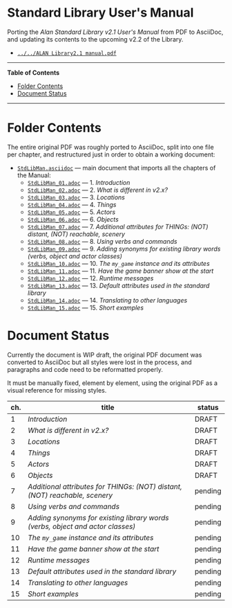# Standard Library User's Manual

Porting the _Alan Standard Library v2.1 User's Manual_ from PDF to AsciiDoc, and updating its contents to the upcoming v2.2 of the Library.

- [`../../ALAN Library2.1 manual.pdf`][Man PDF]

-----

**Table of Contents**

<!-- MarkdownTOC autolink="true" bracket="round" autoanchor="false" lowercase="only_ascii" uri_encoding="true" levels="1,2,3" -->

- [Folder Contents](#folder-contents)
- [Document Status](#document-status)

<!-- /MarkdownTOC -->

-----


# Folder Contents

The entire original PDF was roughly ported to AsciiDoc, split into one file per chapter, and restructured just in order to obtain a working document:

- [`StdLibMan.asciidoc`](./StdLibMan.asciidoc) — main document that imports all the chapters of the Manual:
    + [`StdLibMan_01.adoc`](./StdLibMan_01.adoc) — 1. _Introduction_
    + [`StdLibMan_02.adoc`](./StdLibMan_02.adoc) — 2. _What is different in v2.x?_
    + [`StdLibMan_03.adoc`](./StdLibMan_03.adoc) — 3. _Locations_
    + [`StdLibMan_04.adoc`](./StdLibMan_04.adoc) — 4. _Things_
    + [`StdLibMan_05.adoc`](./StdLibMan_05.adoc) — 5. _Actors_
    + [`StdLibMan_06.adoc`](./StdLibMan_06.adoc) — 6. _Objects_
    + [`StdLibMan_07.adoc`](./StdLibMan_07.adoc) — 7. _Additional attributes for THINGs: (NOT) distant, (NOT) reachable, scenery_
    + [`StdLibMan_08.adoc`](./StdLibMan_08.adoc) — 8. _Using verbs and commands_
    + [`StdLibMan_09.adoc`](./StdLibMan_09.adoc) — 9. _Adding synonyms for existing library words (verbs, object and actor classes)_
    + [`StdLibMan_10.adoc`](./StdLibMan_10.adoc) — 10. _The `my_game` instance and its attributes_
    + [`StdLibMan_11.adoc`](./StdLibMan_11.adoc) — 11. _Have the game banner show at the start_
    + [`StdLibMan_12.adoc`](./StdLibMan_12.adoc) — 12. _Runtime messages_
    + [`StdLibMan_13.adoc`](./StdLibMan_13.adoc) — 13. _Default attributes used in the standard library_
    + [`StdLibMan_14.adoc`](./StdLibMan_14.adoc) — 14. _Translating to other languages_
    + [`StdLibMan_15.adoc`](./StdLibMan_15.adoc) — 15. _Short examples_


# Document Status

Currently the document is WIP draft, the original PDF document was converted to AsciiDoc but all styles were lost in the process, and paragraphs and code need to be reformatted properly.

It must be manually fixed, element by element, using the original PDF as a visual reference for missing styles.

| ch. |                                     title                                      |  status |
|-----|--------------------------------------------------------------------------------|---------|
|   1 | _Introduction_                                                                 | DRAFT   |
|   2 | _What is different in v2.x?_                                                   | DRAFT   |
|   3 | _Locations_                                                                    | DRAFT   |
|   4 | _Things_                                                                       | DRAFT   |
|   5 | _Actors_                                                                       | DRAFT   |
|   6 | _Objects_                                                                      | DRAFT   |
|   7 | _Additional attributes for THINGs: (NOT) distant, (NOT) reachable, scenery_    | pending |
|   8 | _Using verbs and commands_                                                     | pending |
|   9 | _Adding synonyms for existing library words (verbs, object and actor classes)_ | pending |
|  10 | _The `my_game` instance and its attributes_                                    | pending |
|  11 | _Have the game banner show at the start_                                       | pending |
|  12 | _Runtime messages_                                                             | pending |
|  13 | _Default attributes used in the standard library_                              | pending |
|  14 | _Translating to other languages_                                               | pending |
|  15 | _Short examples_                                                               | pending |


<!-----------------------------------------------------------------------------
                               REFERENCE LINKS                                
------------------------------------------------------------------------------>

[Man PDF]: ../../ALAN%20Library2.1%20manual.pdf "View the original PDF Manual"


<!-- EOF -->